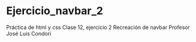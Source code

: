 # Ejercicio_navbar_2
Práctica de html y css
Clase 12, ejercicio 2
Recreación de navbar
Profesor José Luis Condori
